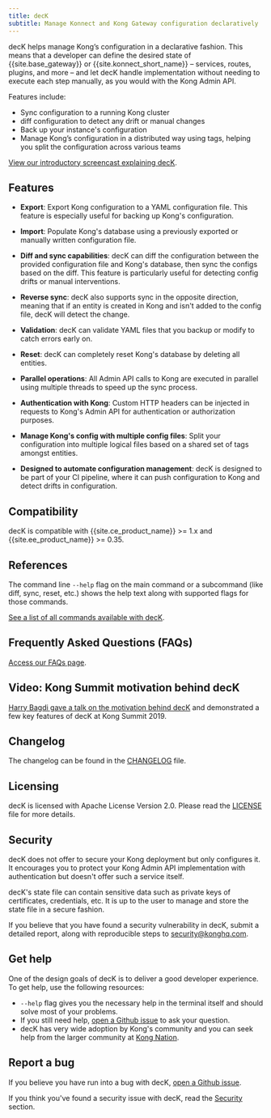 ```yaml
---
title: decK
subtitle: Manage Konnect and Kong Gateway configuration declaratively
---
```


decK helps manage Kong’s configuration in a declarative fashion. This means that
a developer can define the desired state of {{site.base_gateway}} or {{site.konnect_short_name}} &ndash;
services, routes, plugins, and more &ndash; and let decK handle implementation
without needing to execute each step manually, as you would with the Kong Admin
API.

Features include:
* Sync configuration to a running Kong cluster
* diff configuration to detect any drift or manual changes
* Back up your instance's configuration
* Manage Kong’s configuration in a distributed way using tags, helping you split
the configuration across various teams

[View our introductory screencast explaining decK](https://asciinema.org/a/238318).

## Features
* **Export**: Export Kong configuration to a YAML configuration file.
This feature is especially useful for backing up Kong's configuration.

* **Import**: Populate Kong's database using a previously exported or
manually written configuration file.

* **Diff and sync capabilities**: decK can diff the configuration between the
provided configuration file and Kong's database, then sync the configs based on
the diff. This feature is particularly useful for detecting config drifts or
manual interventions.

* **Reverse sync**: decK also supports sync in the opposite direction, meaning
that if an entity is created in Kong and isn't added to the config file,
decK will detect the change.

* **Validation**: decK can validate YAML files that you backup or modify to
catch errors early on.

* **Reset**: decK can completely reset Kong's database by deleting all entities.

* **Parallel operations**: All Admin API calls to Kong are executed in parallel
using multiple threads to speed up the sync process.

* **Authentication with Kong**: Custom HTTP headers can be injected in requests
to Kong's Admin API for authentication or authorization purposes.

* **Manage Kong's config with multiple config files**: Split your configuration
into multiple logical files based on a shared set of tags amongst entities.

* **Designed to automate configuration management**: decK is designed to be part
of your CI pipeline, where it can push configuration to Kong and detect drifts
in configuration.

## Compatibility
decK is compatible with {{site.ce_product_name}} >= 1.x and
{{site.ee_product_name}} >= 0.35.

## References

The command line `--help` flag on the main command or a subcommand (like diff,
sync, reset, etc.) shows the help text along with supported flags for those
commands.

[See a list of all commands available with decK](/deck/{{page.kong_version}}/reference/deck).

## Frequently Asked Questions (FAQs)

[Access our FAQs page](/deck/{{page.kong_version}}/faqs).

## Video: Kong Summit motivation behind decK

[Harry Bagdi gave a talk on the motivation behind decK](https://www.youtube.com/watch?v=fzpNC5vWE3g) and demonstrated a few key
features of decK at Kong Summit 2019.

## Changelog

The changelog can be found in the
[CHANGELOG](https://github.com/kong/deck/blob/main/CHANGELOG.md) file.

## Licensing

decK is licensed with Apache License Version 2.0.
Please read the
[LICENSE](https://github.com/kong/deck/blob/main/LICENSE) file for more details.

## Security

decK does not offer to secure your Kong deployment but only configures it.
It encourages you to protect your Kong Admin API implementation with authentication but
doesn't offer such a service itself.

decK's state file can contain sensitive data such as private keys of
certificates, credentials, etc. It is up to the user to manage
and store the state file in a secure fashion.

If you believe that you have found a security vulnerability in decK,
submit a detailed report, along with reproducible steps
to [security@konghq.com](mailto:security@konghq.com).

## Get help

One of the design goals of decK is to deliver a good developer experience.
To get help, use the following resources:
- `--help` flag gives you the necessary help in the terminal itself and should
  solve most of your problems.
- If you still need help, [open a Github issue](https://github.com/kong/deck/issues/new) to ask your
  question.
- decK has very wide adoption by Kong's community and you can seek help
  from the larger community at [Kong Nation](https://discuss.konghq.com).

## Report a bug

If you believe you have run into a bug with decK, [open a Github issue](https://github.com/kong/deck/issues/new).

If you think you've found a security issue with decK, read the
[Security](#security) section.
